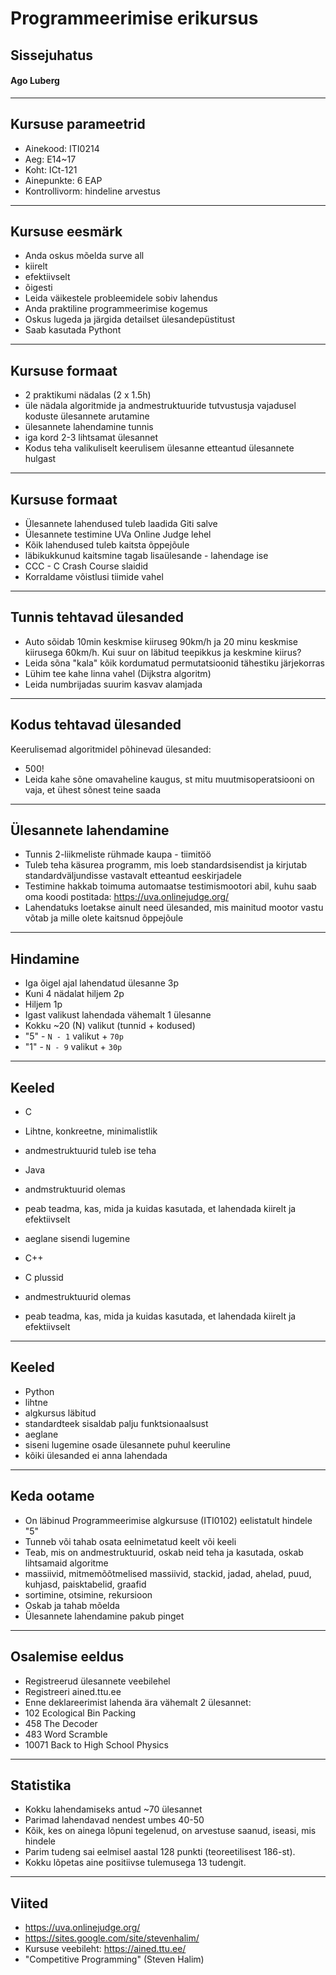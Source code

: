 # Programmeerimise erikursus
## Sissejuhatus
#### Ago Luberg

---

## Kursuse parameetrid

- Ainekood: ITI0214
- Aeg: E14~17
- Koht: ICt-121
- Ainepunkte: 6 EAP
- Kontrollivorm: hindeline arvestus

---

## Kursuse eesmärk

- Anda oskus mõelda surve all
 - kiirelt
 - efektiivselt
 - õigesti
- Leida väikestele probleemidele sobiv lahendus
- Anda praktiline programmeerimise kogemus
- Oskus lugeda ja järgida detailset ülesandepüstitust
- Saab kasutada Pythont

---

## Kursuse formaat

- 2 praktikumi nädalas (2 x 1.5h)
 - üle nädala algoritmide ja andmestruktuuride tutvustusja vajadusel koduste ülesannete arutamine
 - ülesannete lahendamine tunnis
 - iga kord 2-3 lihtsamat ülesannet
- Kodus teha valikuliselt keerulisem ülesanne etteantud ülesannete hulgast

---

## Kursuse formaat

- Ülesannete lahendused tuleb laadida Giti salve
- Ülesannete testimine UVa Online Judge lehel
- Kõik lahendused tuleb kaitsta õppejõule
 - läbikukkunud kaitsmine tagab lisaülesande - lahendage ise
- CCC - C Crash Course slaidid
- Korraldame võistlusi tiimide vahel

---

## Tunnis tehtavad ülesanded

- Auto sõidab 10min keskmise kiiruseg 90km/h ja 20 minu keskmise kiirusega 60km/h. Kui suur on läbitud teepikkus ja keskmine kiirus?
- Leida sõna "kala" kõik kordumatud permutatsioonid tähestiku järjekorras
- Lühim tee kahe linna vahel (Dijkstra algoritm)
- Leida numbrijadas suurim kasvav alamjada

---

## Kodus tehtavad ülesanded

Keerulisemad algoritmidel põhinevad ülesanded:
- 500!
- Leida kahe sõne omavaheline kaugus, st mitu muutmisoperatsiooni on vaja, et ühest sõnest teine saada

---

## Ülesannete lahendamine

- Tunnis 2-liikmeliste rühmade kaupa - tiimitöö
- Tuleb teha käsurea programm, mis loeb standardsisendist ja kirjutab standardväljundisse vastavalt etteantud eeskirjadele
- Testimine hakkab toimuma automaatse testimismootori abil, kuhu saab oma koodi postitada: https://uva.onlinejudge.org/
- Lahendatuks loetakse ainult need ülesanded, mis mainitud mootor vastu võtab ja mille olete kaitsnud õppejõule

---

## Hindamine

- Iga õigel ajal lahendatud ülesanne 3p
- Kuni 4 nädalat hiljem 2p
- Hiljem 1p
- Igast valikust lahendada vähemalt 1 ülesanne
- Kokku ~20 (N) valikut (tunnid + kodused)
- "5" - `N - 1` valikut + `70p`
- "1" - `N - 9` valikut + `30p`

---

## Keeled

- C
 - Lihtne, konkreetne, minimalistlik
 - andmestruktuurid tuleb ise teha

- Java
 - andmstruktuurid olemas
 - peab teadma, kas, mida ja kuidas kasutada, et lahendada kiirelt ja efektiivselt
 - aeglane sisendi lugemine

- C++
 - C plussid
 - andmestruktuurid olemas
 - peab teadma, kas, mida ja kuidas kasutada, et lahendada kiirelt ja efektiivselt
---

## Keeled

- Python
 - lihtne
 - algkursus läbitud
 - standardteek sisaldab palju funktsionaalsust
 - aeglane
 - siseni lugemine osade ülesannete puhul keeruline
 - kõiki ülesanded ei anna lahendada
 
---

## Keda ootame

- On läbinud Programmeerimise algkursuse (ITI0102) eelistatult hindele "5"
- Tunneb või tahab osata eelnimetatud keelt või keeli
- Teab, mis on andmestruktuurid, oskab neid teha ja kasutada, oskab lihtsamaid algoritme
 - massiivid, mitmemõõtmelised massiivid, stackid, jadad, ahelad, puud, kuhjasd, paisktabelid, graafid
 - sortimine, otsimine, rekursioon
- Oskab ja tahab mõelda
- Ülesannete lahendamine pakub pinget

---

## Osalemise eeldus

- Registreerud ülesannete veebilehel
- Registreeri ained.ttu.ee
- Enne deklareerimist lahenda ära vähemalt 2 ülesannet:
 - 102 Ecological Bin Packing
 - 458 The Decoder
 - 483 Word Scramble
 - 10071 Back to High School Physics
 
---

## Statistika

- Kokku lahendamiseks antud ~70 ülesannet
- Parimad lahendavad nendest umbes 40-50
- Kõik, kes on ainega lõpuni tegelenud, on arvestuse saanud, iseasi, mis hindele
- Parim tudeng sai eelmisel aastal 128 punkti (teoreetilisest 186-st).
- Kokku lõpetas aine positiivse tulemusega 13 tudengit.

---

## Viited

- https://uva.onlinejudge.org/
- https://sites.google.com/site/stevenhalim/
- Kursuse veebileht: https://ained.ttu.ee/
- "Competitive Programming" (Steven Halim)